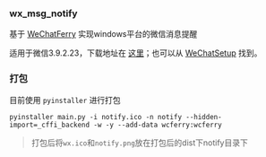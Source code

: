 ### wx_msg_notify

基于 [WeChatFerry](https://github.com/lich0821/WeChatFerry) 实现windows平台的微信消息提醒

适用于微信3.9.2.23，下载地址在 [这里](https://github.com/lich0821/WeChatFerry/releases/latest)；也可以从 [WeChatSetup](https://gitee.com/lch0821/WeChatSetup) 找到。



### 打包

目前使用 `pyinstaller` 进行打包

```shell
pyinstaller main.py -i notify.ico -n notify --hidden-import=_cffi_backend -w -y --add-data wcferry:wcferry
```

> 打包后将`wx.ico`和`notify.png`放在打包后的dist下notify目录下

